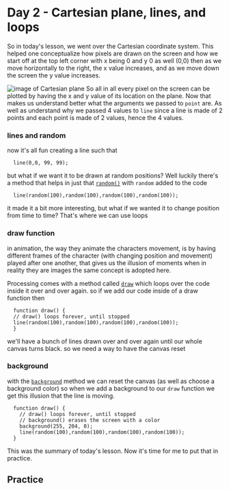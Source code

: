 # Day 2 - Cartesian plane, lines, and loops
So in today's lesson, we went over the Cartesian coordinate system. This helped one conceptualize how pixels are drawn on the screen and how we start off at the top left corner with x being 0 and y 0 as well (0,0) then as we move horizontally to the right, the x value increases, and as we move down the screen the y value increases. 

![image of Cartesian plane](http://www.e-cartouche.ch/content_reg/cartouche/graphics/en/image/coordinates.jpg)
So all in all every pixel on the screen can be plotted by having the x and y value of its location on the plane. 
Now that makes us understand better what the arguments we passed to `point` are. As well as understand why we passed 4 values 
to `line` since a line is made of 2 points and each point is made of 2 values, hence the 4 values.

### lines and random
now it's all fun creating a line such that 
```
  line(0,0, 99, 99);
```
but what if we want it to be drawn at random positions? Well luckily there's a method that helps in just that [`random()`](https://p5js.org/reference/#/p5/random)
with `random` added to the code 

```
  line(random(100),random(100),random(100),random(100)); 
```
it made it a bit more interesting, but what if we wanted it to change position from time to time? That's where we can use loops

### draw function 
in animation, the way they animate the characters movement, is by having different frames of the character (with changing 
position and movement) played after one another, that gives us the illusion of moments when in reality they are images
the same concept is adopted here.

Processing comes with a method called [`draw`](https://p5js.org/reference/#/p5/draw) which loops over the code inside it over and 
over again. so if we add our code inside of a draw function then 
```
  function draw() {
  // draw() loops forever, until stopped
  line(random(100),random(100),random(100),random(100)); 
  }
```
we'll have a bunch of lines drawn over and over again until our whole canvas turns black. so we need a way to have the canvas reset

### background
with the [`background`]() method we can reset the canvas (as well as choose a background color) so when we add a background to our 
`draw` function we get this illusion that the line is moving. 
```
  function draw() {
    // draw() loops forever, until stopped
    // background() erases the screen with a color
    background(255, 204, 0);
    line(random(100),random(100),random(100),random(100)); 
  }
```

This was the summary of today's lesson. Now it's time for me to put that in practice.

## Practice
